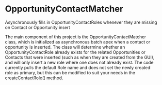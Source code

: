 # OpportunityContactMatcher
Asynchronously fills in OpportunityContactRoles whenever they are missing on Contact or Opportunity insert

The main component of this project is the OpportunityContactMatcher class, which is initialized as asynchronous batch apex when a contact or opportunity 
is inserted.  The class will determine whether an OpportunityContactRole already exists for the related Opportunities or Contacts that were inserted (such as 
when they are created from the GUI), and will only insert a new role where one does not already exist. The code currently pulls the default Role name and
does not set the newly created role as primary, but this can be modified to suit your needs in the createContactRole() method.
